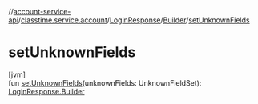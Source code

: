 //[account-service-api](../../../../index.md)/[classtime.service.account](../../index.md)/[LoginResponse](../index.md)/[Builder](index.md)/[setUnknownFields](set-unknown-fields.md)

# setUnknownFields

[jvm]\
fun [setUnknownFields](set-unknown-fields.md)(unknownFields: UnknownFieldSet): [LoginResponse.Builder](index.md)
